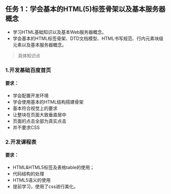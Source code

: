 ## 任务 1：学会基本的HTML(5)标签骨架以及基本服务器概念

* 学习HTML基础知识以及基本Web服务器概念。
* 学会基本的HTML标签骨架、DTD文档模型、HTML书写规范、行内元素块级元素以及基本服务器概念。
> 具体知识点

### 1.开发基础百度首页
#### 要求：
* 学会配置开发环境
* 学会使用基本的HTML结构搭建骨架
* 基本符合视觉上的要求
* 让整块在页面大致垂直居中
* 页面的点击全部为真实点击
* 并不要求CSS


### 2.开发课程表
#### 要求：
* HTML&HTML5标签及表格table的使用；
* 代码结构的处理
* HTML5语义的使用
* 提前学习，使用了css进行美化。

